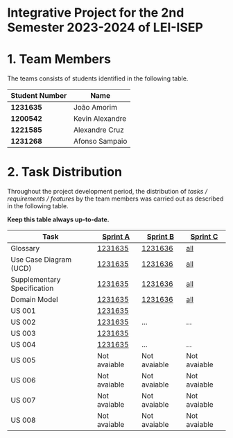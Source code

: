 # Integrative Project for the 2nd Semester 2023-2024 of LEI-ISEP

# 1. Team Members

The teams consists of students identified in the following table.

| Student Number | Name            |
|----------------|-----------------|
| **1231635**    | João Amorim     |
| **1200542**    | Kevin Alexandre |
| **1221585**    | Alexandre Cruz  |
| **1231268**    | Afonso Sampaio  |

# 2. Task Distribution ###

Throughout the project development period, the distribution of _tasks / requirements / features_ by the team members
was carried out as described in the following table.

**Keep this table always up-to-date.**

| Task                        | [Sprint A](sprintA)                                                                            | [Sprint B](sprintB/Readme.md)                                                              | [Sprint C](sprintC/Readme.md)                                                              |
|-----------------------------|------------------------------------------------------------------------------------------------|--------------------------------------------------------------------------------------------|--------------------------------------------------------------------------------------------|
| Glossary                    | [1231635](sprintA/global-artifacts/01.requirements-engineering/glossary.md)                    | [1231636](sprintB/global-artifacts/01.engineering-requirements/glossary.md)                | [all](sprintC/global-artifacts/01.engineering-requirements/glossary.md)                    |
| Use Case Diagram (UCD)      | [1231635](sprintA/global-artifacts/01.requirements-engineering/use-case-diagram.md)            | [1231636](sprintB/global-artifacts/01.engineering-requirements/use-case-diagram.md)            | [all](sprintC/global-artifacts/01.engineering-requirements/use-case-diagram.md)            |
| Supplementary Specification | [1231635](sprintA/global-artifacts/01.requirements-engineering/supplementary-specification.md) | [1231636](sprintB/global-artifacts/01.engineering-requirements/supplementary-specification.md) | [all](sprintC/global-artifacts/01.engineering-requirements/supplementary-specification.md) |
| Domain Model                | [1231635](sprintA/global-artifacts/02.analysis/analysis.md)                                    | [1231636](sprintB/global-artifacts/02.analysis/analysis.md)                                    | [all](sprintC/global-artifacts/02.analysis/analysis.md)                                    |
| US 001                      | [1231635](sprintA/us001/Readme.md)                                                             |                                                                                            |                                                                                            |
| US 002                      | [1231635](sprintA/us002/Readme.md)                                                             | ...                                                                                        | ...                                                                                        |
| US 003                      | [1231635](sprintA/us003/Readme.md)                                                             |                                                                                            |                                                                                            |
| US 004                      | [1231635](sprintA/us004/Readme.md)                                                             | ...                                                                                        | ...                                                                                        |
| US 005                      | Not avaiable                                                                                   | Not avaiable                                                                               | Not avaiable                                                                                           |
| US 006                      | Not avaiable                                                                                   | Not avaiable                                                                               | Not avaiable                                                                                           |
| US 007                      | Not avaiable                                                                                   | Not avaiable                                                                               | Not avaiable                                                                                           |
| US 008                      | Not avaiable                                                                                   | Not avaiable                                                                               | Not avaiable                                                                                           |